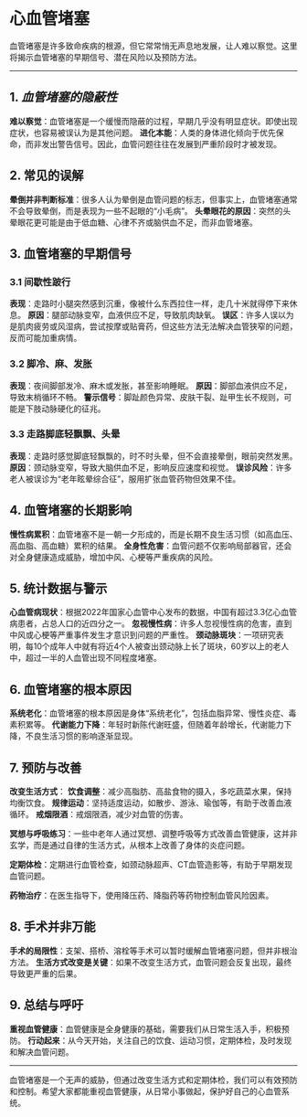 # 心血管堵塞

血管堵塞是许多致命疾病的根源，但它常常悄无声息地发展，让人难以察觉。这里将揭示血管堵塞的早期信号、潜在风险以及预防方法。

---

## 1. *血管堵塞的隐蔽性*

**难以察觉**：血管堵塞是一个缓慢而隐蔽的过程，早期几乎没有明显症状。即使出现症状，也容易被误认为是其他问题。
**进化本能**：人类的身体进化倾向于优先保命，而非发出警告信号。因此，血管问题往往在发展到严重阶段时才被发现。

## 2. 常见的误解

**晕倒并非判断标准**：很多人认为晕倒是血管问题的标志，但事实上，血管堵塞通常不会导致晕倒，而是表现为一些不起眼的“小毛病”。
**头晕眼花的原因**：突然的头晕眼花更可能是由于低血糖、心律不齐或脑供血不足，而非血管堵塞。

## 3. 血管堵塞的早期信号

### 3.1 间歇性跛行

**表现**：走路时小腿突然感到沉重，像被什么东西拉住一样，走几十米就得停下来休息。
**原因**：腿部动脉变窄，血液供应不足，导致肌肉缺氧。
**误区**：许多人误以为是肌肉疲劳或风湿病，尝试按摩或贴膏药，但这些方法无法解决血管狭窄的问题，反而可能加重病情。

### 3.2 脚冷、麻、发胀

**表现**：夜间脚部发冷、麻木或发胀，甚至影响睡眠。
**原因**：脚部血液供应不足，导致末梢循环不畅。
**警示信号**：脚趾颜色异常、皮肤干裂、趾甲生长不规则，可能是下肢动脉硬化的征兆。

### 3.3 走路脚底轻飘飘、头晕

**表现**：走路时感觉脚底轻飘飘的，时不时头晕，但不会直接晕倒，眼前突然发黑。
**原因**：颈动脉变窄，导致大脑供血不足，影响反应速度和视觉。
**误诊风险**：许多老人被误诊为“老年眩晕综合征”，服用扩张血管药物但效果不佳。

## 4. 血管堵塞的长期影响

**慢性病累积**：血管堵塞不是一朝一夕形成的，而是长期不良生活习惯（如高血压、高血脂、高血糖）累积的结果。
**全身性危害**：血管问题不仅影响局部器官，还会对全身健康造成威胁，增加中风、心梗等严重疾病的风险。

## 5. 统计数据与警示

**心血管病现状**：根据2022年国家心血管中心发布的数据，中国有超过3.3亿心血管病患者，占总人口的近四分之一。
**忽视慢性病**：许多人忽视慢性病的危害，直到中风或心梗等严重事件发生才意识到问题的严重性。
**颈动脉斑块**：一项研究表明，每10个成年人中就有将近4个人被查出颈动脉上长了斑块，60岁以上的老人中，超过一半的人血管出现不同程度堵塞。

## 6. 血管堵塞的根本原因

**系统老化**：血管堵塞的根本原因是身体“系统老化”，包括血脂异常、慢性炎症、毒素积累等。
**代谢能力下降**：年轻时新陈代谢旺盛，但随着年龄增长，代谢能力下降，不良生活习惯的影响逐渐显现。

## 7. 预防与改善

**改变生活方式**：
**饮食调整**：减少高脂肪、高盐食物的摄入，多吃蔬菜水果，保持均衡饮食。
**规律运动**：坚持适度运动，如散步、游泳、瑜伽等，有助于改善血液循环。
**戒烟限酒**：戒烟限酒，减少对血管的伤害。

**冥想与呼吸练习**：一些中老年人通过冥想、调整呼吸等方式改善血管健康，这并非玄学，而是通过自律的生活方式，从根本上改善了身体的炎症问题。

**定期体检**：定期进行血管检查，如颈动脉超声、CT血管造影等，有助于早期发现血管问题。

**药物治疗**：在医生指导下，使用降压药、降脂药等药物控制血管风险因素。

## 8. 手术并非万能

**手术的局限性**：支架、搭桥、溶栓等手术可以暂时缓解血管堵塞问题，但并非根治方法。
**生活方式改变是关键**：如果不改变生活方式，血管问题会反复出现，最终导致更严重的后果。

## 9. 总结与呼吁

**重视血管健康**：血管健康是全身健康的基础，需要我们从日常生活入手，积极预防。
**行动起来**：从今天开始，关注自己的饮食、运动习惯，定期体检，及时发现和解决血管问题。

---

血管堵塞是一个无声的威胁，但通过改变生活方式和定期体检，我们可以有效预防和控制。希望大家都能重视血管健康，从日常小事做起，保护好自己的心血管系统。
